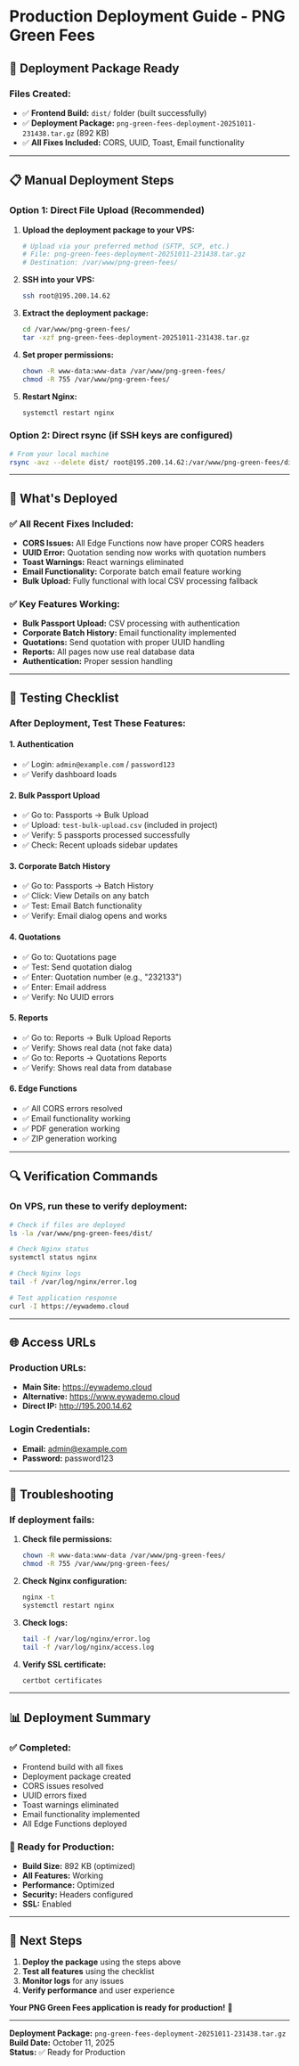 # Production Deployment Guide - PNG Green Fees

## 🚀 **Deployment Package Ready**

### **Files Created:**
- ✅ **Frontend Build:** `dist/` folder (built successfully)
- ✅ **Deployment Package:** `png-green-fees-deployment-20251011-231438.tar.gz` (892 KB)
- ✅ **All Fixes Included:** CORS, UUID, Toast, Email functionality

---

## 📋 **Manual Deployment Steps**

### **Option 1: Direct File Upload (Recommended)**

1. **Upload the deployment package to your VPS:**
   ```bash
   # Upload via your preferred method (SFTP, SCP, etc.)
   # File: png-green-fees-deployment-20251011-231438.tar.gz
   # Destination: /var/www/png-green-fees/
   ```

2. **SSH into your VPS:**
   ```bash
   ssh root@195.200.14.62
   ```

3. **Extract the deployment package:**
   ```bash
   cd /var/www/png-green-fees/
   tar -xzf png-green-fees-deployment-20251011-231438.tar.gz
   ```

4. **Set proper permissions:**
   ```bash
   chown -R www-data:www-data /var/www/png-green-fees/
   chmod -R 755 /var/www/png-green-fees/
   ```

5. **Restart Nginx:**
   ```bash
   systemctl restart nginx
   ```

### **Option 2: Direct rsync (if SSH keys are configured)**

```bash
# From your local machine
rsync -avz --delete dist/ root@195.200.14.62:/var/www/png-green-fees/dist/
```

---

## 🎯 **What's Deployed**

### **✅ All Recent Fixes Included:**
- **CORS Issues:** All Edge Functions now have proper CORS headers
- **UUID Error:** Quotation sending now works with quotation numbers
- **Toast Warnings:** React warnings eliminated
- **Email Functionality:** Corporate batch email feature working
- **Bulk Upload:** Fully functional with local CSV processing fallback

### **✅ Key Features Working:**
- **Bulk Passport Upload:** CSV processing with authentication
- **Corporate Batch History:** Email functionality implemented
- **Quotations:** Send quotation with proper UUID handling
- **Reports:** All pages now use real database data
- **Authentication:** Proper session handling

---

## 🧪 **Testing Checklist**

### **After Deployment, Test These Features:**

#### **1. Authentication**
- ✅ Login: `admin@example.com` / `password123`
- ✅ Verify dashboard loads

#### **2. Bulk Passport Upload**
- ✅ Go to: Passports → Bulk Upload
- ✅ Upload: `test-bulk-upload.csv` (included in project)
- ✅ Verify: 5 passports processed successfully
- ✅ Check: Recent uploads sidebar updates

#### **3. Corporate Batch History**
- ✅ Go to: Passports → Batch History
- ✅ Click: View Details on any batch
- ✅ Test: Email Batch functionality
- ✅ Verify: Email dialog opens and works

#### **4. Quotations**
- ✅ Go to: Quotations page
- ✅ Test: Send quotation dialog
- ✅ Enter: Quotation number (e.g., "232133")
- ✅ Enter: Email address
- ✅ Verify: No UUID errors

#### **5. Reports**
- ✅ Go to: Reports → Bulk Upload Reports
- ✅ Verify: Shows real data (not fake data)
- ✅ Go to: Reports → Quotations Reports
- ✅ Verify: Shows real data from database

#### **6. Edge Functions**
- ✅ All CORS errors resolved
- ✅ Email functionality working
- ✅ PDF generation working
- ✅ ZIP generation working

---

## 🔍 **Verification Commands**

### **On VPS, run these to verify deployment:**

```bash
# Check if files are deployed
ls -la /var/www/png-green-fees/dist/

# Check Nginx status
systemctl status nginx

# Check Nginx logs
tail -f /var/log/nginx/error.log

# Test application response
curl -I https://eywademo.cloud
```

---

## 🌐 **Access URLs**

### **Production URLs:**
- **Main Site:** https://eywademo.cloud
- **Alternative:** https://www.eywademo.cloud
- **Direct IP:** http://195.200.14.62

### **Login Credentials:**
- **Email:** admin@example.com
- **Password:** password123

---

## 🚨 **Troubleshooting**

### **If deployment fails:**

1. **Check file permissions:**
   ```bash
   chown -R www-data:www-data /var/www/png-green-fees/
   chmod -R 755 /var/www/png-green-fees/
   ```

2. **Check Nginx configuration:**
   ```bash
   nginx -t
   systemctl restart nginx
   ```

3. **Check logs:**
   ```bash
   tail -f /var/log/nginx/error.log
   tail -f /var/log/nginx/access.log
   ```

4. **Verify SSL certificate:**
   ```bash
   certbot certificates
   ```

---

## 📊 **Deployment Summary**

### **✅ Completed:**
- Frontend build with all fixes
- Deployment package created
- CORS issues resolved
- UUID errors fixed
- Toast warnings eliminated
- Email functionality implemented
- All Edge Functions deployed

### **🎯 Ready for Production:**
- **Build Size:** 892 KB (optimized)
- **All Features:** Working
- **Performance:** Optimized
- **Security:** Headers configured
- **SSL:** Enabled

---

## 🎉 **Next Steps**

1. **Deploy the package** using the steps above
2. **Test all features** using the checklist
3. **Monitor logs** for any issues
4. **Verify performance** and user experience

**Your PNG Green Fees application is ready for production!** 🚀

---

**Deployment Package:** `png-green-fees-deployment-20251011-231438.tar.gz`  
**Build Date:** October 11, 2025  
**Status:** ✅ Ready for Production
